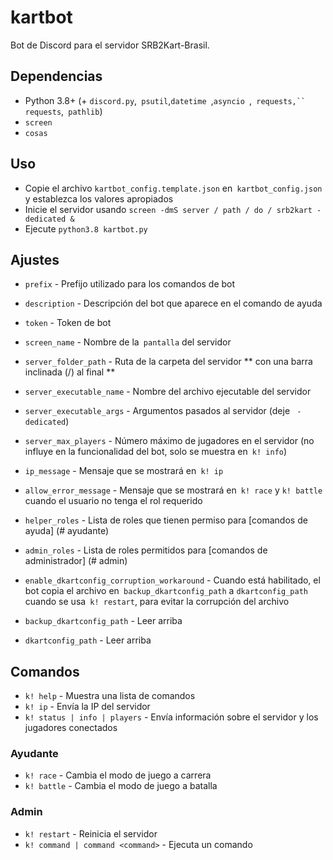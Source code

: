 # kartbot

Bot de Discord para el servidor SRB2Kart-Brasil.

## Dependencias

- Python 3.8+ (+ `discord.py`,` psutil`,`datetime `,`asyncio `,` requests,`` requests`,` pathlib`)
- `screen`
- `cosas`

## Uso

- Copie el archivo `kartbot_config.template.json` en` kartbot_config.json` y establezca los valores apropiados
- Inicie el servidor usando `screen -dmS server / path / do / srb2kart -dedicated &`
- Ejecute `python3.8 kartbot.py`

## Ajustes

- `prefix` - Prefijo utilizado para los comandos de bot
- `description` - Descripción del bot que aparece en el comando de ayuda
- `token` - Token de bot


- `screen_name` - Nombre de la` pantalla` del servidor
- `server_folder_path` - Ruta de la carpeta del servidor ** con una barra inclinada (/) al final **
- `server_executable_name` - Nombre del archivo ejecutable del servidor
- `server_executable_args` - Argumentos pasados ​​al servidor (deje ` -dedicated`)
- `server_max_players` - Número máximo de jugadores en el servidor (no influye en la funcionalidad del bot, solo se muestra en` k! info`)
- `ip_message` - Mensaje que se mostrará en` k! ip`
- `allow_error_message` - Mensaje que se mostrará en` k! race` y `k! battle` cuando el usuario no tenga el rol requerido
- `helper_roles` - Lista de roles que tienen permiso para [comandos de ayuda] (# ayudante)
- `admin_roles` - Lista de roles permitidos para [comandos de administrador] (# admin)


- `enable_dkartconfig_corruption_workaround` - Cuando está habilitado, el bot copia el archivo en` backup_dkartconfig_path` a `dkartconfig_path` cuando se usa` k! restart`, para evitar la corrupción del archivo
- `backup_dkartconfig_path` - Leer arriba
- `dkartconfig_path` - Leer arriba

## Comandos

- `k! help` - Muestra una lista de comandos
- `k! ip` - Envía la IP del servidor
- `k! status | info | players` - Envía información sobre el servidor y los jugadores conectados

### Ayudante

- `k! race` - Cambia el modo de juego a carrera
- `k! battle` - Cambia el modo de juego a batalla

### Admin

- `k! restart` - Reinicia el servidor
- `k! command | command <command>` - Ejecuta un comando
